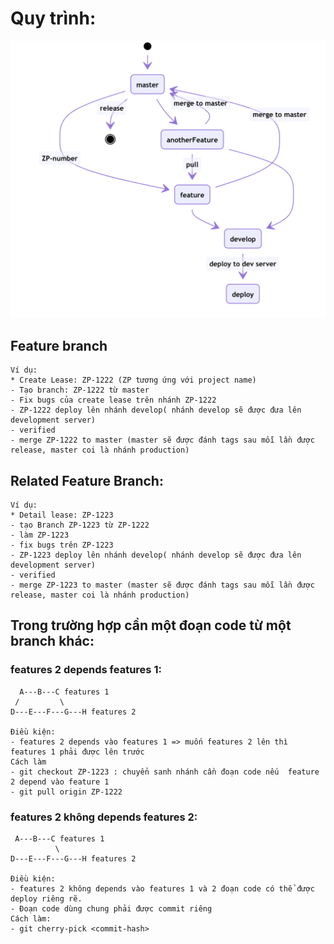 # Quy trình: 

![alt text][logo]

[logo]: ./git-flow.png "Git flow"

## Feature branch

    Ví dụ: 
    * Create Lease: ZP-1222 (ZP tương ứng với project name)
    - Tạo branch: ZP-1222 từ master
    - Fix bugs của create lease trên nhánh ZP-1222
    - ZP-1222 deploy lên nhánh develop( nhánh develop sẽ được đưa lên development server)
    - verified 
    - merge ZP-1222 to master (master sẽ được đánh tags sau mỗi lần được release, master coi là nhánh production)

## Related Feature Branch: 

    Ví dụ: 
    * Detail lease: ZP-1223
    - tạo Branch ZP-1223 từ ZP-1222
    - làm ZP-1223 
    - fix bugs trên ZP-1223
    - ZP-1223 deploy lên nhánh develop( nhánh develop sẽ được đưa lên development server)
    - verified 
    - merge ZP-1223 to master (master sẽ được đánh tags sau mỗi lần được release, master coi là nhánh production)

## Trong trường hợp cần một đoạn code từ một branch khác:

### features 2 depends features 1:

      A---B---C features 1
	 /         \
    D---E---F---G---H features 2

    Điều kiện: 
    - features 2 depends vào features 1 => muốn features 2 lên thì features 1 phải được lên trước
    Cách làm
    - git checkout ZP-1223 : chuyển sanh nhánh cần đoạn code nếu  feature 2 depend vào feature 1
    - git pull origin ZP-1222

### features 2 không depends features 2: 

     A---B---C features 1
              \
    D---E---F---G---H features 2
    
    Điều kiện: 
    - features 2 không depends vào features 1 và 2 đoạn code có thể được deploy riêng rẽ.
    - Đoạn code dùng chung phải được commit riêng
    Cách làm:
    - git cherry-pick <commit-hash>